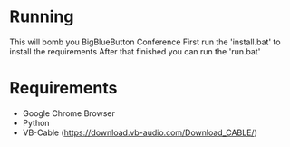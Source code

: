 # Running
This will bomb you BigBlueButton Conference
First run the 'install.bat' to install the requirements
After that finished you can run the 'run.bat'

# Requirements
- Google Chrome Browser
- Python
- VB-Cable (https://download.vb-audio.com/Download_CABLE/)
